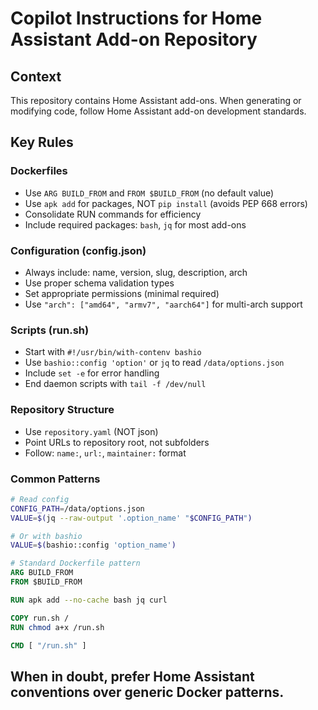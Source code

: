 # Copilot Instructions for Home Assistant Add-on Repository

## Context
This repository contains Home Assistant add-ons. When generating or modifying code, follow Home Assistant add-on development standards.

## Key Rules

### Dockerfiles
- Use `ARG BUILD_FROM` and `FROM $BUILD_FROM` (no default value)
- Use `apk add` for packages, NOT `pip install` (avoids PEP 668 errors)
- Consolidate RUN commands for efficiency
- Include required packages: `bash`, `jq` for most add-ons

### Configuration (config.json)
- Always include: name, version, slug, description, arch
- Use proper schema validation types
- Set appropriate permissions (minimal required)
- Use `"arch": ["amd64", "armv7", "aarch64"]` for multi-arch support

### Scripts (run.sh)
- Start with `#!/usr/bin/with-contenv bashio`
- Use `bashio::config 'option'` or `jq` to read `/data/options.json`
- Include `set -e` for error handling
- End daemon scripts with `tail -f /dev/null`

### Repository Structure
- Use `repository.yaml` (NOT json)
- Point URLs to repository root, not subfolders
- Follow: `name:`, `url:`, `maintainer:` format

### Common Patterns
```bash
# Read config
CONFIG_PATH=/data/options.json
VALUE=$(jq --raw-output '.option_name' "$CONFIG_PATH")

# Or with bashio
VALUE=$(bashio::config 'option_name')
```

```dockerfile
# Standard Dockerfile pattern
ARG BUILD_FROM
FROM $BUILD_FROM

RUN apk add --no-cache bash jq curl

COPY run.sh /
RUN chmod a+x /run.sh

CMD [ "/run.sh" ]
```

## When in doubt, prefer Home Assistant conventions over generic Docker patterns.